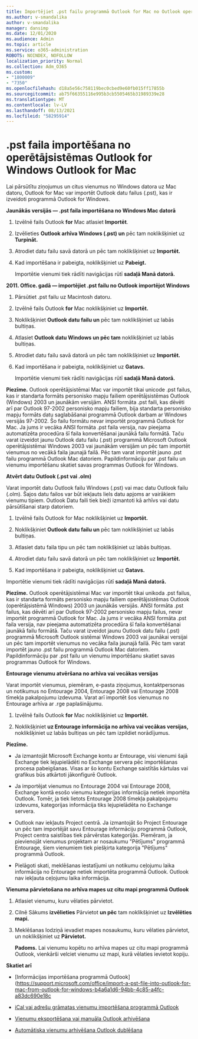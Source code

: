 ```yaml
---
title: Importējiet .pst failu programmā Outlook for Mac no Outlook operētājsistēmai Windows
ms.author: v-smandalika
author: v-smandalika
manager: dansimp
ms.date: 12/01/2020
ms.audience: Admin
ms.topic: article
ms.service: o365-administration
ROBOTS: NOINDEX, NOFOLLOW
localization_priority: Normal
ms.collection: Adm_O365
ms.custom:
- "1800009"
- "7350"
ms.openlocfilehash: d18a5e56c758119bec0cbed9e60fb015ff17855b
ms.sourcegitcommit: ab75f66355116e995b3cb5505465b31989339e28
ms.translationtype: MT
ms.contentlocale: lv-LV
ms.lasthandoff: 08/13/2021
ms.locfileid: "58295914"
---
```

# <a name="import-a-pst-file-from-outlook-for-windows-to-outlook-for-mac"></a>.pst faila importēšana no operētājsistēmas Outlook for Windows Outlook for Mac 

Lai pārsūtītu ziņojumus un citus vienumus no Windows datora uz Mac datoru, Outlook for Mac var importēt Outlook datu failus (.pst), kas ir izveidoti programmā Outlook for Windows.

**Jaunākās versijās — .pst faila importēšana no Windows Mac datorā**

1. Izvēlnē fails Outlook **for** Mac atlasiet **Importēt**.

2. Izvēlieties **Outlook arhīva Windows (.pst) un** pēc tam noklikšķiniet uz **Turpināt.**

3. Atrodiet datu failu savā datorā un pēc tam noklikšķiniet uz **Importēt.**

4. Kad importēšana ir pabeigta, noklikšķiniet uz **Pabeigt.**

   Importētie vienumi tiek rādīti navigācijas rūtī **sadaļā Manā datorā.**


**2011. Office. gadā — importējiet .pst failu no Outlook importējot Windows**

1. Pārsūtiet .pst failu uz Macintosh datoru.

2. Izvēlnē fails Outlook **for** Mac noklikšķiniet uz **Importēt.**

3. Noklikšķiniet **Outlook datu failu un** pēc tam noklikšķiniet uz labās bultiņas.

4. Atlasiet **Outlook datu Windows un pēc tam** noklikšķiniet uz labās bultiņas.

5. Atrodiet datu failu savā datorā un pēc tam noklikšķiniet uz **Importēt.**

6. Kad importēšana ir pabeigta, noklikšķiniet uz **Gatavs.**

   Importētie vienumi tiek rādīti navigācijas rūtī **sadaļā Manā datorā.**

**Piezīme.** Outlook operētājsistēmai Mac var importēt tikai unicode .pst failus, kas ir standarta formāts personisko mapju failiem operētājsistēmas Outlook (Windows) 2003 un jaunākām versijām. ANSI formāta .pst faili, kas dēvēti arī par Outlook 97-2002 personisko mapju failiem, bija standarta personisko mapju formāts datu saglabāšanai programmā Outlook darbam ar Windows versijās 97-2002. Šo failu formātu nevar importēt programmā Outlook for Mac. Ja jums ir vecāka ANSI formāta .pst faila versija, nav pieejama automatizēta procedūra šī faila konvertēšanai jaunākā failu formātā. Taču varat izveidot jaunu Outlook datu failu (.pst) programmā Microsoft Outlook operētājsistēmai Windows 2003 vai jaunākām versijām un pēc tam importēt vienumus no vecākā faila jaunajā failā. Pēc tam varat importēt jauno .pst failu programmā Outlook Mac datoriem. Papildinformāciju par .pst failu un vienumu importēšanu skatiet savas programmas Outlook for Windows. 

**Atvērt datu Outlook (.pst vai .olm)**

Varat importēt datu Outlook failu Windows (.pst) vai mac datu Outlook failu (.olm). Šajos datu failos var būt iekļauts liels datu apjoms ar vairākiem vienumu tipiem. Outlook Datu faili tiek bieži izmantoti kā arhīvs vai datu pārsūtīšanai starp datoriem.

1. Izvēlnē fails Outlook for Mac noklikšķiniet uz **Importēt.**

2. Noklikšķiniet **Outlook datu failu un** pēc tam noklikšķiniet uz labās bultiņas.

3. Atlasiet datu faila tipu un pēc tam noklikšķiniet uz labās bultiņas.

4. Atrodiet datu failu savā datorā un pēc tam noklikšķiniet uz **Importēt.**

5. Kad importēšana ir pabeigta, noklikšķiniet uz **Gatavs.**

Importētie vienumi tiek rādīti navigācijas rūtī **sadaļā Manā datorā.**

**Piezīme.** Outlook operētājsistēmai Mac var importēt tikai unikoda .pst failus, kas ir standarta formāts personisko mapju failiem operētājsistēmas Outlook (operētājsistēmā Windows) 2003 un jaunākās versijās. ANSI formāta .pst failus, kas dēvēti arī par Outlook 97-2002 personisko mapju failus, nevar importēt programmā Outlook for Mac. Ja jums ir vecāka ANSI formāta .pst faila versija, nav pieejama automatizēta procedūra šī faila konvertēšanai jaunākā failu formātā. Taču varat izveidot jaunu Outlook datu failu (.pst) programmā Microsoft Outlook sistēmai Windows 2003 vai jaunākai versijai un pēc tam importēt vienumus no vecāka faila jaunajā failā. Pēc tam varat importēt jauno .pst failu programmā Outlook Mac datoriem. Papildinformāciju par .pst failu un vienumu importēšanu skatiet savas programmas Outlook for Windows. 

**Entourage vienumu atvēršana no arhīva vai vecākas versijas**

Varat importēt vienumus, piemēram, e-pasta ziņojumus, kontaktpersonas un notikumus no Entourage 2004, Entourage 2008 vai Entourage 2008 tīmekļa pakalpojumu izdevuma. Varat arī importēt šos vienumus no Entourage arhīva ar .rge paplašinājumu.

1. Izvēlnē fails Outlook **for** Mac noklikšķiniet uz **Importēt.**

2. Noklikšķiniet **uz Entourage informācija no arhīva vai vecākas versijas,** noklikšķiniet uz labās bultiņas un pēc tam izpildiet norādījumus.

**Piezīme.**
- Ja izmantojāt Microsoft Exchange kontu ar Entourage, visi vienumi šajā Exchange tiek lejupielādēti no Exchange servera pēc importēšanas procesa pabeigšanas. Visas ar šo kontu Exchange saistītās kārtulas vai grafikus būs atkārtoti jākonfigurē Outlook.

- Ja importējat vienumus no Entourage 2004 vai Entourage 2008, Exchange kontā esošo vienumu kategorijas informācija netiek importēta Outlook. Tomēr, ja tiek lietots Entourage 2008 tīmekļa pakalpojumu izdevums, kategorijas informācija tiks lejupielādēta no Exchange servera.

- Outlook nav iekļauts Project centrā. Ja izmantojāt šo Project Entourage un pēc tam importējāt savu Entourage informāciju programmā Outlook, Project centra saistības tiek pārvērstas kategorijās. Piemēram, ja pievienojāt vienumus projektam ar nosaukumu "Pētījums" programmā Entourage, šiem vienumiem tiek piešķirta kategorija "Pētījums" programmā Outlook.

- Pielāgoti skati, meklēšanas iestatījumi un notikumu ceļojumu laika informācija no Entourage netiek importēta programmā Outlook. Outlook nav iekļauta ceļojumu laika informācija.

**Vienuma pārvietošana no arhīva mapes uz citu mapi programmā Outlook**

1. Atlasiet vienumu, kuru vēlaties pārvietot.

2. Cilnē Sākums **izvēlieties** Pārvietot **un pēc** tam noklikšķiniet uz **Izvēlēties mapi.**

3. Meklēšanas lodziņā ievadiet mapes nosaukumu, kuru vēlaties pārvietot, un noklikšķiniet uz **Pārvietot.**

   **Padoms.** Lai vienumu kopētu no arhīva mapes uz citu mapi programmā Outlook, vienkārši velciet vienumu uz mapi, kurā vēlaties ievietot kopiju.

**Skatiet arī**

- [Informācijas importēšana programmā Outlook] (https://support.microsoft.com/office/import-a-pst-file-into-outlook-for-mac-from-outlook-for-windows-b4a6a1d6-94bb-4c85-a4fc-a83dc690e18c

- [iCal vai adrešu grāmatas vienumu importēšana programmā Outlook](https://support.microsoft.com/office/import-ical-or-address-book-items-into-outlook-for-mac-0450a248-6a40-4f84-ba9c-6c545bc11639)


- [Vienumu eksportēšana vai manuāla Outlook arhivēšana](https://support.microsoft.com/office/export-items-to-an-archive-file-in-outlook-for-mac-281a62bf-cc42-46b1-9ad5-6bda80ca3106)

- [Automātiska vienumu arhivēšana Outlook dublēšana](https://support.microsoft.com/office/automatically-archive-or-back-up-outlook-for-mac-items-441fcce5-2262-4b64-ac8c-fa949df989f5)
